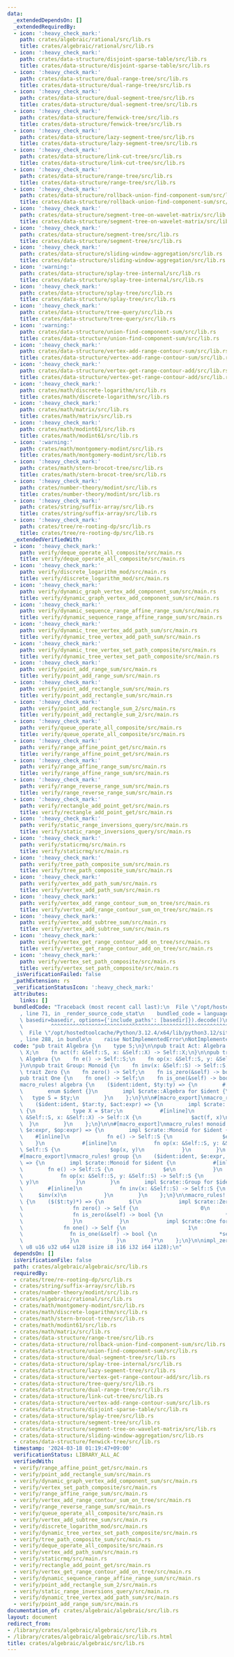 ```yaml
---
data:
  _extendedDependsOn: []
  _extendedRequiredBy:
  - icon: ':heavy_check_mark:'
    path: crates/algebraic/rational/src/lib.rs
    title: crates/algebraic/rational/src/lib.rs
  - icon: ':heavy_check_mark:'
    path: crates/data-structure/disjoint-sparse-table/src/lib.rs
    title: crates/data-structure/disjoint-sparse-table/src/lib.rs
  - icon: ':heavy_check_mark:'
    path: crates/data-structure/dual-range-tree/src/lib.rs
    title: crates/data-structure/dual-range-tree/src/lib.rs
  - icon: ':heavy_check_mark:'
    path: crates/data-structure/dual-segment-tree/src/lib.rs
    title: crates/data-structure/dual-segment-tree/src/lib.rs
  - icon: ':heavy_check_mark:'
    path: crates/data-structure/fenwick-tree/src/lib.rs
    title: crates/data-structure/fenwick-tree/src/lib.rs
  - icon: ':heavy_check_mark:'
    path: crates/data-structure/lazy-segment-tree/src/lib.rs
    title: crates/data-structure/lazy-segment-tree/src/lib.rs
  - icon: ':heavy_check_mark:'
    path: crates/data-structure/link-cut-tree/src/lib.rs
    title: crates/data-structure/link-cut-tree/src/lib.rs
  - icon: ':heavy_check_mark:'
    path: crates/data-structure/range-tree/src/lib.rs
    title: crates/data-structure/range-tree/src/lib.rs
  - icon: ':heavy_check_mark:'
    path: crates/data-structure/rollback-union-find-component-sum/src/lib.rs
    title: crates/data-structure/rollback-union-find-component-sum/src/lib.rs
  - icon: ':heavy_check_mark:'
    path: crates/data-structure/segment-tree-on-wavelet-matrix/src/lib.rs
    title: crates/data-structure/segment-tree-on-wavelet-matrix/src/lib.rs
  - icon: ':heavy_check_mark:'
    path: crates/data-structure/segment-tree/src/lib.rs
    title: crates/data-structure/segment-tree/src/lib.rs
  - icon: ':heavy_check_mark:'
    path: crates/data-structure/sliding-window-aggregation/src/lib.rs
    title: crates/data-structure/sliding-window-aggregation/src/lib.rs
  - icon: ':warning:'
    path: crates/data-structure/splay-tree-internal/src/lib.rs
    title: crates/data-structure/splay-tree-internal/src/lib.rs
  - icon: ':heavy_check_mark:'
    path: crates/data-structure/splay-tree/src/lib.rs
    title: crates/data-structure/splay-tree/src/lib.rs
  - icon: ':heavy_check_mark:'
    path: crates/data-structure/tree-query/src/lib.rs
    title: crates/data-structure/tree-query/src/lib.rs
  - icon: ':warning:'
    path: crates/data-structure/union-find-component-sum/src/lib.rs
    title: crates/data-structure/union-find-component-sum/src/lib.rs
  - icon: ':heavy_check_mark:'
    path: crates/data-structure/vertex-add-range-contour-sum/src/lib.rs
    title: crates/data-structure/vertex-add-range-contour-sum/src/lib.rs
  - icon: ':heavy_check_mark:'
    path: crates/data-structure/vertex-get-range-contour-add/src/lib.rs
    title: crates/data-structure/vertex-get-range-contour-add/src/lib.rs
  - icon: ':heavy_check_mark:'
    path: crates/math/discrete-logarithm/src/lib.rs
    title: crates/math/discrete-logarithm/src/lib.rs
  - icon: ':heavy_check_mark:'
    path: crates/math/matrix/src/lib.rs
    title: crates/math/matrix/src/lib.rs
  - icon: ':heavy_check_mark:'
    path: crates/math/modint61/src/lib.rs
    title: crates/math/modint61/src/lib.rs
  - icon: ':warning:'
    path: crates/math/montgomery-modint/src/lib.rs
    title: crates/math/montgomery-modint/src/lib.rs
  - icon: ':heavy_check_mark:'
    path: crates/math/stern-brocot-tree/src/lib.rs
    title: crates/math/stern-brocot-tree/src/lib.rs
  - icon: ':heavy_check_mark:'
    path: crates/number-theory/modint/src/lib.rs
    title: crates/number-theory/modint/src/lib.rs
  - icon: ':heavy_check_mark:'
    path: crates/string/suffix-array/src/lib.rs
    title: crates/string/suffix-array/src/lib.rs
  - icon: ':heavy_check_mark:'
    path: crates/tree/re-rooting-dp/src/lib.rs
    title: crates/tree/re-rooting-dp/src/lib.rs
  _extendedVerifiedWith:
  - icon: ':heavy_check_mark:'
    path: verify/deque_operate_all_composite/src/main.rs
    title: verify/deque_operate_all_composite/src/main.rs
  - icon: ':heavy_check_mark:'
    path: verify/discrete_logarithm_mod/src/main.rs
    title: verify/discrete_logarithm_mod/src/main.rs
  - icon: ':heavy_check_mark:'
    path: verify/dynamic_graph_vertex_add_component_sum/src/main.rs
    title: verify/dynamic_graph_vertex_add_component_sum/src/main.rs
  - icon: ':heavy_check_mark:'
    path: verify/dynamic_sequence_range_affine_range_sum/src/main.rs
    title: verify/dynamic_sequence_range_affine_range_sum/src/main.rs
  - icon: ':heavy_check_mark:'
    path: verify/dynamic_tree_vertex_add_path_sum/src/main.rs
    title: verify/dynamic_tree_vertex_add_path_sum/src/main.rs
  - icon: ':heavy_check_mark:'
    path: verify/dynamic_tree_vertex_set_path_composite/src/main.rs
    title: verify/dynamic_tree_vertex_set_path_composite/src/main.rs
  - icon: ':heavy_check_mark:'
    path: verify/point_add_range_sum/src/main.rs
    title: verify/point_add_range_sum/src/main.rs
  - icon: ':heavy_check_mark:'
    path: verify/point_add_rectangle_sum/src/main.rs
    title: verify/point_add_rectangle_sum/src/main.rs
  - icon: ':heavy_check_mark:'
    path: verify/point_add_rectangle_sum_2/src/main.rs
    title: verify/point_add_rectangle_sum_2/src/main.rs
  - icon: ':heavy_check_mark:'
    path: verify/queue_operate_all_composite/src/main.rs
    title: verify/queue_operate_all_composite/src/main.rs
  - icon: ':heavy_check_mark:'
    path: verify/range_affine_point_get/src/main.rs
    title: verify/range_affine_point_get/src/main.rs
  - icon: ':heavy_check_mark:'
    path: verify/range_affine_range_sum/src/main.rs
    title: verify/range_affine_range_sum/src/main.rs
  - icon: ':heavy_check_mark:'
    path: verify/range_reverse_range_sum/src/main.rs
    title: verify/range_reverse_range_sum/src/main.rs
  - icon: ':heavy_check_mark:'
    path: verify/rectangle_add_point_get/src/main.rs
    title: verify/rectangle_add_point_get/src/main.rs
  - icon: ':heavy_check_mark:'
    path: verify/static_range_inversions_query/src/main.rs
    title: verify/static_range_inversions_query/src/main.rs
  - icon: ':heavy_check_mark:'
    path: verify/staticrmq/src/main.rs
    title: verify/staticrmq/src/main.rs
  - icon: ':heavy_check_mark:'
    path: verify/tree_path_composite_sum/src/main.rs
    title: verify/tree_path_composite_sum/src/main.rs
  - icon: ':heavy_check_mark:'
    path: verify/vertex_add_path_sum/src/main.rs
    title: verify/vertex_add_path_sum/src/main.rs
  - icon: ':heavy_check_mark:'
    path: verify/vertex_add_range_contour_sum_on_tree/src/main.rs
    title: verify/vertex_add_range_contour_sum_on_tree/src/main.rs
  - icon: ':heavy_check_mark:'
    path: verify/vertex_add_subtree_sum/src/main.rs
    title: verify/vertex_add_subtree_sum/src/main.rs
  - icon: ':heavy_check_mark:'
    path: verify/vertex_get_range_contour_add_on_tree/src/main.rs
    title: verify/vertex_get_range_contour_add_on_tree/src/main.rs
  - icon: ':heavy_check_mark:'
    path: verify/vertex_set_path_composite/src/main.rs
    title: verify/vertex_set_path_composite/src/main.rs
  _isVerificationFailed: false
  _pathExtension: rs
  _verificationStatusIcon: ':heavy_check_mark:'
  attributes:
    links: []
  bundledCode: "Traceback (most recent call last):\n  File \"/opt/hostedtoolcache/Python/3.12.4/x64/lib/python3.12/site-packages/onlinejudge_verify/documentation/build.py\"\
    , line 71, in _render_source_code_stat\n    bundled_code = language.bundle(stat.path,\
    \ basedir=basedir, options={'include_paths': [basedir]}).decode()\n          \
    \         ^^^^^^^^^^^^^^^^^^^^^^^^^^^^^^^^^^^^^^^^^^^^^^^^^^^^^^^^^^^^^^^^^^^^^^^^^^^^^^^^^\n\
    \  File \"/opt/hostedtoolcache/Python/3.12.4/x64/lib/python3.12/site-packages/onlinejudge_verify/languages/rust.py\"\
    , line 288, in bundle\n    raise NotImplementedError\nNotImplementedError\n"
  code: "pub trait Algebra {\n    type S;\n}\n\npub trait Act: Algebra {\n    type\
    \ X;\n    fn act(f: &Self::S, x: &Self::X) -> Self::X;\n}\n\npub trait Monoid:\
    \ Algebra {\n    fn e() -> Self::S;\n    fn op(x: &Self::S, y: &Self::S) -> Self::S;\n\
    }\n\npub trait Group: Monoid {\n    fn inv(x: &Self::S) -> Self::S;\n}\n\npub\
    \ trait Zero {\n    fn zero() -> Self;\n    fn is_zero(&self) -> bool;\n}\n\n\
    pub trait One {\n    fn one() -> Self;\n    fn is_one(&self) -> bool;\n}\n\n#[macro_export]\n\
    macro_rules! algebra {\n    ($ident:ident, $ty:ty) => {\n        #[derive(Clone)]\n\
    \        enum $ident {}\n        impl $crate::Algebra for $ident {\n         \
    \   type S = $ty;\n        }\n    };\n}\n\n#[macro_export]\nmacro_rules! act {\n\
    \    ($ident:ident, $tar:ty, $act:expr) => {\n        impl $crate::Act for $ident\
    \ {\n            type X = $tar;\n            #[inline]\n            fn act(f:\
    \ &Self::S, x: &Self::X) -> Self::X {\n                $act(f, x)\n          \
    \  }\n        }\n    };\n}\n\n#[macro_export]\nmacro_rules! monoid {\n    ($ident:ident,\
    \ $e:expr, $op:expr) => {\n        impl $crate::Monoid for $ident {\n        \
    \    #[inline]\n            fn e() -> Self::S {\n                $e\n        \
    \    }\n            #[inline]\n            fn op(x: &Self::S, y: &Self::S) ->\
    \ Self::S {\n                $op(x, y)\n            }\n        }\n    };\n}\n\n\
    #[macro_export]\nmacro_rules! group {\n    ($ident:ident, $e:expr, $op:expr, $inv:expr)\
    \ => {\n        impl $crate::Monoid for $ident {\n            #[inline]\n    \
    \        fn e() -> Self::S {\n                $e\n            }\n            #[inline]\n\
    \            fn op(x: &Self::S, y: &Self::S) -> Self::S {\n                $op(x,\
    \ y)\n            }\n        }\n        impl $crate::Group for $ident {\n    \
    \        #[inline]\n            fn inv(x: &Self::S) -> Self::S {\n           \
    \     $inv(x)\n            }\n        }\n    };\n}\n\nmacro_rules! impl_zero_one\
    \ {\n    ($($t:ty)*) => {\n        $(\n            impl $crate::Zero for $t {\n\
    \                fn zero() -> Self {\n                    0\n                }\n\
    \                fn is_zero(&self) -> bool {\n                    *self == 0\n\
    \                }\n            }\n            impl $crate::One for $t {\n   \
    \             fn one() -> Self {\n                    1\n                }\n \
    \               fn is_one(&self) -> bool {\n                    *self == 1\n \
    \               }\n            }\n        )*\n    };\n}\n\nimpl_zero_one!(usize\
    \ u8 u16 u32 u64 u128 isize i8 i16 i32 i64 i128);\n"
  dependsOn: []
  isVerificationFile: false
  path: crates/algebraic/algebraic/src/lib.rs
  requiredBy:
  - crates/tree/re-rooting-dp/src/lib.rs
  - crates/string/suffix-array/src/lib.rs
  - crates/number-theory/modint/src/lib.rs
  - crates/algebraic/rational/src/lib.rs
  - crates/math/montgomery-modint/src/lib.rs
  - crates/math/discrete-logarithm/src/lib.rs
  - crates/math/stern-brocot-tree/src/lib.rs
  - crates/math/modint61/src/lib.rs
  - crates/math/matrix/src/lib.rs
  - crates/data-structure/range-tree/src/lib.rs
  - crates/data-structure/rollback-union-find-component-sum/src/lib.rs
  - crates/data-structure/union-find-component-sum/src/lib.rs
  - crates/data-structure/dual-segment-tree/src/lib.rs
  - crates/data-structure/splay-tree-internal/src/lib.rs
  - crates/data-structure/lazy-segment-tree/src/lib.rs
  - crates/data-structure/vertex-get-range-contour-add/src/lib.rs
  - crates/data-structure/tree-query/src/lib.rs
  - crates/data-structure/dual-range-tree/src/lib.rs
  - crates/data-structure/link-cut-tree/src/lib.rs
  - crates/data-structure/vertex-add-range-contour-sum/src/lib.rs
  - crates/data-structure/disjoint-sparse-table/src/lib.rs
  - crates/data-structure/splay-tree/src/lib.rs
  - crates/data-structure/segment-tree/src/lib.rs
  - crates/data-structure/segment-tree-on-wavelet-matrix/src/lib.rs
  - crates/data-structure/sliding-window-aggregation/src/lib.rs
  - crates/data-structure/fenwick-tree/src/lib.rs
  timestamp: '2024-03-18 01:19:47+09:00'
  verificationStatus: LIBRARY_ALL_AC
  verifiedWith:
  - verify/range_affine_point_get/src/main.rs
  - verify/point_add_rectangle_sum/src/main.rs
  - verify/dynamic_graph_vertex_add_component_sum/src/main.rs
  - verify/vertex_set_path_composite/src/main.rs
  - verify/range_affine_range_sum/src/main.rs
  - verify/vertex_add_range_contour_sum_on_tree/src/main.rs
  - verify/range_reverse_range_sum/src/main.rs
  - verify/queue_operate_all_composite/src/main.rs
  - verify/vertex_add_subtree_sum/src/main.rs
  - verify/discrete_logarithm_mod/src/main.rs
  - verify/dynamic_tree_vertex_set_path_composite/src/main.rs
  - verify/tree_path_composite_sum/src/main.rs
  - verify/deque_operate_all_composite/src/main.rs
  - verify/vertex_add_path_sum/src/main.rs
  - verify/staticrmq/src/main.rs
  - verify/rectangle_add_point_get/src/main.rs
  - verify/vertex_get_range_contour_add_on_tree/src/main.rs
  - verify/dynamic_sequence_range_affine_range_sum/src/main.rs
  - verify/point_add_rectangle_sum_2/src/main.rs
  - verify/static_range_inversions_query/src/main.rs
  - verify/dynamic_tree_vertex_add_path_sum/src/main.rs
  - verify/point_add_range_sum/src/main.rs
documentation_of: crates/algebraic/algebraic/src/lib.rs
layout: document
redirect_from:
- /library/crates/algebraic/algebraic/src/lib.rs
- /library/crates/algebraic/algebraic/src/lib.rs.html
title: crates/algebraic/algebraic/src/lib.rs
---
```

